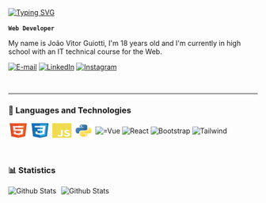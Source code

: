   <a href="https://git.io/typing-svg">
    <img src="https://readme-typing-svg.demolab.com?font=JetBrains+Mono&weight=600&size=22&pause=1000&color=5783eb&center=true&vCenter=true&random=false&width=524&lines=👨🏻‍💻João+Guiotti+-+Web+Developer+%E2%8A%B9+" alt="Typing SVG">
  </a>

**`Web Developer`**

My name is João Vitor Guiotti, I'm 18 years old and I'm currently in high school with an IT technical course for the Web.

[![E-mail](https://img.shields.io/badge/-Email-000?style=for-the-badge&logo=gmail&logoColor=5783eb&color=fcfaf5)](mailto:joaovitorguiotti8@gmail.com)
[![LinkedIn](https://img.shields.io/badge/-LinkedIn-000?style=for-the-badge&logo=linkedin&logoColor=5783eb&color=fcfaf5)](https://www.linkedin.com/in/jo%C3%A3o-vitor-5825b0299/)
[![Instagram](https://img.shields.io/badge/-Instagram-000?style=for-the-badge&logo=instagram&logoColor=5783eb&color=fcfaf5)](https://www.instagram.com/guiottij/)

 <br/>

---

### 📘 Languages and Technologies
  <img align="center" alt="HTML" height="30" width="40" src="https://raw.githubusercontent.com/devicons/devicon/master/icons/html5/html5-original.svg"> <img align="center" alt="CSS" height="30" width="40" src="https://raw.githubusercontent.com/devicons/devicon/master/icons/css3/css3-original.svg"> <img align="center" alt="Js" height="30" width="40" src="https://raw.githubusercontent.com/devicons/devicon/master/icons/javascript/javascript-plain.svg"> <img align="center" alt="Python" height="30" width="40" src="https://raw.githubusercontent.com/devicons/devicon/master/icons/python/python-original.svg"> <img align="center" alt="=Vue" height="30" width="40" src="https://cdn.jsdelivr.net/gh/devicons/devicon@latest/icons/vuejs/vuejs-original.svg"> <img align="center" alt="React" height="30" width="40" src="https://cdn.jsdelivr.net/gh/devicons/devicon@latest/icons/git/git-original.svg" /> <img align="center" alt="Bootstrap" height="30" width="40" src="https://cdn.jsdelivr.net/gh/devicons/devicon@latest/icons/bootstrap/bootstrap-original.svg" /> <img align="center" alt="Tailwind" height="30" width="40" src="https://cdn.jsdelivr.net/gh/devicons/devicon@latest/icons/tailwindcss/tailwindcss-original.svg" />

  <br/>

### 📊 Statistics

<img align="left" alt="Github Stats" height="200" style="padding-right: 10px;" src="https://github-readme-stats.vercel.app/api?username=joaovnpt&show_icons=true&icon_color=5783eb&include_all_commits=true" />

<img align="left" alt="Github Stats" height="200" style="padding-right: 10px;" src="https://github-readme-stats.vercel.app/api/top-langs/?username=joaovnpt&langs_count=12&layout=donut&size_weight=0&count_weight=1&hide=c++,roff,fortran,powershell,c,meson,cython,batchfile" />
